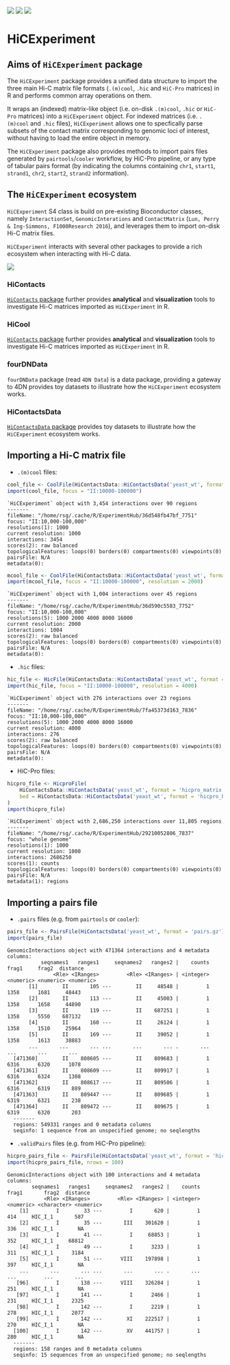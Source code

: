 [![](https://img.shields.io/badge/release%20version-0.98.0-orange.svg)](https://www.bioconductor.org/packages/HiCExperiment)
[![](https://img.shields.io/badge/lifecycle-maturing-blue.svg)](https://www.tidyverse.org/lifecycle/#maturing)
[![](https://img.shields.io/badge/license-MIT-orange.svg)](https://opensource.org/licenses/MIT)

# HiCExperiment <img src="man/figures/logo.png" align="right" alt="" />

## Aims of `HiCExperiment` package 

The `HiCExperiment` package provides a unified data structure to import the 
three main Hi-C matrix file formats (`.(m)cool`, `.hic` and `HiC-Pro` matrices) 
in R and performs common array operations on them. 

It wraps an (indexed) matrix-like object (i.e. on-disk `.(m)cool`, `.hic` or 
`HiC-Pro` matrices) into a `HiCExperiment` object. 
For indexed matrices (i.e. `.(m)cool` and `.hic` files), `HiCExperiment` allows 
one to specfically parse subsets of the contact matrix corresponding to genomic 
loci of interest, without having to load the entire object in memory.

The `HiCExperiment` package also provides methods to import pairs files generated 
by `pairtools`/`cooler` workflow, by HiC-Pro pipeline, or any type of tabular 
pairs format (by indicating the columns containing 
`chr1`, `start1`, `strand1`, `chr2`, `start2`, `strand2` information). 

## The `HiCExperiment` ecosystem

`HiCExperiment` S4 class is build on pre-existing Bioconductor classes, 
namely `InteractionSet`, `GenomicInterations` and `ContactMatrix` 
(`Lun, Perry & Ing-Simmons, F1000Research 2016`), and leverages them to 
import on-disk Hi-C matrix files.

`HiCExperiment` interacts with several other packages to provide a rich 
ecosystem when interacting with Hi-C data. 

![](https://raw.githubusercontent.com/js2264/HiCExperiment/master/man/figures/HiCExperiment_data-structure.png)

### HiContacts 

[`HiContacts` package](http://www.bioconductor.org/packages/release/bioc/html/HiContacts.html) 
further provides **analytical** and **visualization** tools to investigate Hi-C 
matrices imported as `HiCExperiment` in R. 

### HiCool 

[`HiContacts` package](http://www.bioconductor.org/packages/release/bioc/html/HiContacts.html) 
further provides **analytical** and **visualization** tools to investigate Hi-C 
matrices imported as `HiCExperiment` in R. 

### fourDNData

`fourDNData` package (read `4DN Data`) is a data package, providing a gateway to 
4DN 
provides toy datasets to illustrate how the `HiCExperiment` ecosystem works.

### HiContactsData

[`HiContactsData` package](http://www.bioconductor.org/packages/release/bioc/html/HiContactsData.html) 
provides toy datasets to illustrate how the `HiCExperiment` ecosystem works.

## Importing a Hi-C matrix file

- `.(m)cool` files: 

```r
cool_file <- CoolFile(HiContactsData::HiContactsData('yeast_wt', format = 'cool'))
import(cool_file, focus = "II:10000-100000")
```

```
`HiCExperiment` object with 3,454 interactions over 90 regions
-------
fileName: "/home/rsg/.cache/R/ExperimentHub/36d548fb47bf_7751"
focus: "II:10,000-100,000"
resolutions(1): 1000
current resolution: 1000
interactions: 3454
scores(2): raw balanced
topologicalFeatures: loops(0) borders(0) compartments(0) viewpoints(0)
pairsFile: N/A
metadata(0):
```

```r
mcool_file <- CoolFile(HiContactsData::HiContactsData('yeast_wt', format = 'mcool'))
import(mcool_file, focus = "II:10000-100000", resolution = 2000)
```

```
`HiCExperiment` object with 1,004 interactions over 45 regions
-------
fileName: "/home/rsg/.cache/R/ExperimentHub/36d590c5583_7752"
focus: "II:10,000-100,000"
resolutions(5): 1000 2000 4000 8000 16000
current resolution: 2000
interactions: 1004
scores(2): raw balanced
topologicalFeatures: loops(0) borders(0) compartments(0) viewpoints(0)
pairsFile: N/A
metadata(0):
```

- `.hic` files: 

```r
hic_file <- HicFile(HiContactsData::HiContactsData('yeast_wt', format = 'hic'))
import(hic_file, focus = "II:10000-100000", resolution = 4000)
```

```
`HiCExperiment` object with 276 interactions over 23 regions
-------
fileName: "/home/rsg/.cache/R/ExperimentHub/7fa45373d163_7836"
focus: "II:10,000-100,000"
resolutions(5): 1000 2000 4000 8000 16000
current resolution: 4000
interactions: 276
scores(2): raw balanced
topologicalFeatures: loops(0) borders(0) compartments(0) viewpoints(0)
pairsFile: N/A
metadata(0):
```

- HiC-Pro files: 

```r
hicpro_file <- HicproFile(
    HiContactsData::HiContactsData('yeast_wt', format = 'hicpro_matrix'), 
    bed = HiContactsData::HiContactsData('yeast_wt', format = 'hicpro_bed')
)
import(hicpro_file)
```

```
`HiCExperiment` object with 2,686,250 interactions over 11,805 regions
-------
fileName: "/home/rsg/.cache/R/ExperimentHub/29210052806_7837"
focus: "whole genome"
resolutions(1): 1000
current resolution: 1000
interactions: 2686250
scores(1): counts
topologicalFeatures: loops(0) borders(0) compartments(0) viewpoints(0)
pairsFile: N/A
metadata(1): regions
```

## Importing a pairs file

- `.pairs` files (e.g. from `pairtools` or `cooler`):

```r
pairs_file <- PairsFile(HiContactsData('yeast_wt', format = 'pairs.gz'))
import(pairs_file)
```

```
GenomicInteractions object with 471364 interactions and 4 metadata columns:
           seqnames1   ranges1     seqnames2   ranges2 |    counts     frag1     frag2  distance
               <Rle> <IRanges>         <Rle> <IRanges> | <integer> <numeric> <numeric> <numeric>
       [1]        II       105 ---        II     48548 |         1      1358      1681     48443
       [2]        II       113 ---        II     45003 |         1      1358      1658     44890
       [3]        II       119 ---        II    687251 |         1      1358      5550    687132
       [4]        II       160 ---        II     26124 |         1      1358      1510     25964
       [5]        II       169 ---        II     39052 |         1      1358      1613     38883
       ...       ...       ... ...       ...       ... .       ...       ...       ...       ...
  [471360]        II    808605 ---        II    809683 |         1      6316      6320      1078
  [471361]        II    808609 ---        II    809917 |         1      6316      6324      1308
  [471362]        II    808617 ---        II    809506 |         1      6316      6319       889
  [471363]        II    809447 ---        II    809685 |         1      6319      6321       238
  [471364]        II    809472 ---        II    809675 |         1      6319      6320       203
  -------
  regions: 549331 ranges and 0 metadata columns
  seqinfo: 1 sequence from an unspecified genome; no seqlengths
```

- `.validPairs` files (e.g. from HiC-Pro pipeline):

```r
hicpro_pairs_file <- PairsFile(HiContactsData('yeast_wt', format = 'hicpro_pairs'))
import(hicpro_pairs_file, nrows = 100)
```

```
GenomicInteractions object with 100 interactions and 4 metadata columns:
        seqnames1   ranges1     seqnames2   ranges2 |    counts     frag1       frag2  distance
            <Rle> <IRanges>         <Rle> <IRanges> | <integer> <numeric> <character> <numeric>
    [1]         I        33 ---         I       620 |         1       414     HIC_I_1       587
    [2]         I        35 ---       III    301620 |         1       336     HIC_I_1        NA
    [3]         I        41 ---         I     68853 |         1       352     HIC_I_1     68812
    [4]         I        49 ---         I      3233 |         1       311     HIC_I_1      3184
    [5]         I        51 ---      VIII    197898 |         1       397     HIC_I_1        NA
    ...       ...       ... ...       ...       ... .       ...       ...         ...       ...
   [96]         I       138 ---      VIII    326284 |         1       251     HIC_I_1        NA
   [97]         I       141 ---         I      2466 |         1       231     HIC_I_1      2325
   [98]         I       142 ---         I      2219 |         1       278     HIC_I_1      2077
   [99]         I       142 ---        XI    222517 |         1       270     HIC_I_1        NA
  [100]         I       142 ---        XV    441757 |         1       280     HIC_I_1        NA
  -------
  regions: 158 ranges and 0 metadata columns
  seqinfo: 15 sequences from an unspecified genome; no seqlengths
```
